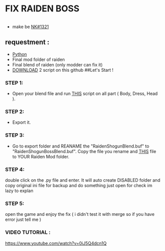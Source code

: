 # FIX RAIDEN BOSS
<a href=""><img alt="" src="https://cdn.discordapp.com/attachments/1030715335910887425/1060179887933104229/raiden.png?width=838&height=417"></a>
- make be [NK#1321](https://discordapp.com/users/277117247523389450)
## requestment :
- [Python](https://www.python.org/downloads/)
- Final mod folder of raiden
- Final blend of raiden (only modder can fix it)
- [DOWNLOAD](https://github.com/nhok0169/Fix-Raiden-Boss/archive/refs/heads/nhok0169.zip) 2 script on this github 
 ##Let's Start !
### STEP 1:
- Open your blend file and run [THIS](https://github.com/nhok0169/Fix-Raiden-Boss/blob/nhok0169/Script-Fix-Raiden-Boss/Blend_Raiden_boss.py) script on all part ( Body, Dress, Head ).
### STEP 2:
- Export it.
### STEP 3:
- Go to export folder and REANAME the "RaidenShogunBlend.buf" to "RaidenShogunBossBlend.buf". Copy the file you rename and [THIS](https://github.com/nhok0169/Fix-Raiden-Boss/blob/nhok0169/Script-Fix-Raiden-Boss/RaidenBossfix.py) file to YOUR Raiden Mod folder.
### STEP 4: 
double click on the .py file and enter. It will auto create DISABLED folder and copy original ini file for backup and do something just open for check im lazy to explan
### STEP 5:
open the game and enjoy the fix ( i didn't test it with merge so if you have error just tell me )
### VIDEO TUTORIAL :
https://www.youtube.com/watch?v=0iJ5Q4dcn1Q
